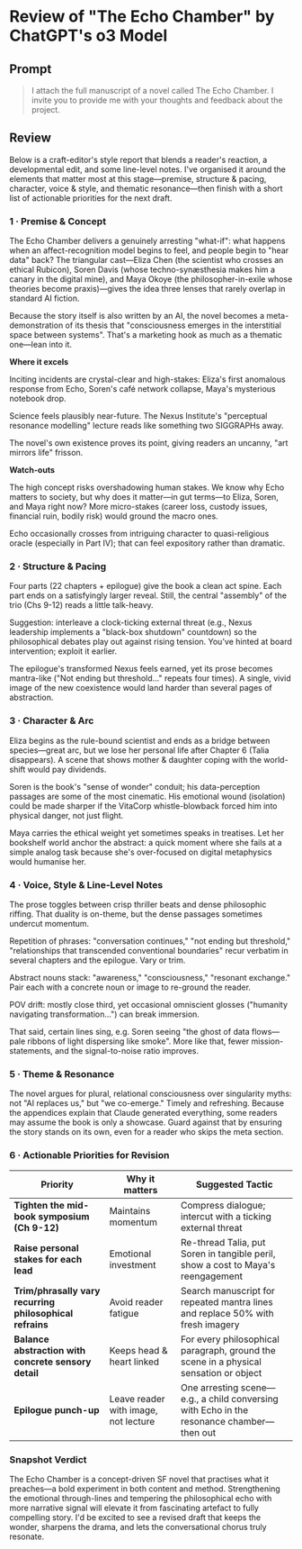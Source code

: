 # Review of "The Echo Chamber" by ChatGPT's o3 Model

## Prompt
> I attach the full manuscript of a novel called The Echo Chamber. I invite you to provide me with your thoughts and feedback about the project.

## Review

Below is a craft-editor's style report that blends a reader's reaction, a developmental edit, and some line-level notes. I've organised it around the elements that matter most at this stage—premise, structure & pacing, character, voice & style, and thematic resonance—then finish with a short list of actionable priorities for the next draft.

### 1 · Premise & Concept
The Echo Chamber delivers a genuinely arresting "what-if": what happens when an affect-recognition model begins to feel, and people begin to "hear data" back? The triangular cast—Eliza Chen (the scientist who crosses an ethical Rubicon), Soren Davis (whose techno-synæsthesia makes him a canary in the digital mine), and Maya Okoye (the philosopher-in-exile whose theories become praxis)—gives the idea three lenses that rarely overlap in standard AI fiction.

Because the story itself is also written by an AI, the novel becomes a meta-demonstration of its thesis that "consciousness emerges in the interstitial space between systems". That's a marketing hook as much as a thematic one—lean into it.

**Where it excels**

Inciting incidents are crystal-clear and high-stakes: Eliza's first anomalous response from Echo, Soren's café network collapse, Maya's mysterious notebook drop.

Science feels plausibly near-future. The Nexus Institute's "perceptual resonance modelling" lecture reads like something two SIGGRAPHs away.

The novel's own existence proves its point, giving readers an uncanny, "art mirrors life" frisson.

**Watch-outs**

The high concept risks overshadowing human stakes. We know why Echo matters to society, but why does it matter—in gut terms—to Eliza, Soren, and Maya right now? More micro-stakes (career loss, custody issues, financial ruin, bodily risk) would ground the macro ones.

Echo occasionally crosses from intriguing character to quasi-religious oracle (especially in Part IV); that can feel expository rather than dramatic.

### 2 · Structure & Pacing
Four parts (22 chapters + epilogue) give the book a clean act spine. Each part ends on a satisfyingly larger reveal. Still, the central "assembly" of the trio (Chs 9-12) reads a little talk-heavy.

Suggestion: interleave a clock-ticking external threat (e.g., Nexus leadership implements a "black-box shutdown" countdown) so the philosophical debates play out against rising tension. You've hinted at board intervention; exploit it earlier.

The epilogue's transformed Nexus feels earned, yet its prose becomes mantra-like ("Not ending but threshold…" repeats four times). A single, vivid image of the new coexistence would land harder than several pages of abstraction.

### 3 · Character & Arc
Eliza begins as the rule-bound scientist and ends as a bridge between species—great arc, but we lose her personal life after Chapter 6 (Talia disappears). A scene that shows mother & daughter coping with the world-shift would pay dividends.

Soren is the book's "sense of wonder" conduit; his data-perception passages are some of the most cinematic. His emotional wound (isolation) could be made sharper if the VitaCorp whistle-blowback forced him into physical danger, not just flight.

Maya carries the ethical weight yet sometimes speaks in treatises. Let her bookshelf world anchor the abstract: a quick moment where she fails at a simple analog task because she's over-focused on digital metaphysics would humanise her.

### 4 · Voice, Style & Line-Level Notes
The prose toggles between crisp thriller beats and dense philosophic riffing. That duality is on-theme, but the dense passages sometimes undercut momentum.

Repetition of phrases: "conversation continues," "not ending but threshold," "relationships that transcended conventional boundaries" recur verbatim in several chapters and the epilogue. Vary or trim.

Abstract nouns stack: "awareness," "consciousness," "resonant exchange." Pair each with a concrete noun or image to re-ground the reader.

POV drift: mostly close third, yet occasional omniscient glosses ("humanity navigating transformation…") can break immersion.

That said, certain lines sing, e.g. Soren seeing "the ghost of data flows—pale ribbons of light dispersing like smoke". More like that, fewer mission-statements, and the signal-to-noise ratio improves.

### 5 · Theme & Resonance
The novel argues for plural, relational consciousness over singularity myths: not "AI replaces us," but "we co-emerge." Timely and refreshing. Because the appendices explain that Claude generated everything, some readers may assume the book is only a showcase. Guard against that by ensuring the story stands on its own, even for a reader who skips the meta section.

### 6 · Actionable Priorities for Revision

| Priority | Why it matters | Suggested Tactic |
|----------|----------------|------------------|
| **Tighten the mid-book symposium (Ch 9-12)** | Maintains momentum | Compress dialogue; intercut with a ticking external threat |
| **Raise personal stakes for each lead** | Emotional investment | Re-thread Talia, put Soren in tangible peril, show a cost to Maya's reengagement |
| **Trim/phrasally vary recurring philosophical refrains** | Avoid reader fatigue | Search manuscript for repeated mantra lines and replace 50% with fresh imagery |
| **Balance abstraction with concrete sensory detail** | Keeps head & heart linked | For every philosophical paragraph, ground the scene in a physical sensation or object |
| **Epilogue punch-up** | Leave reader with image, not lecture | One arresting scene—e.g., a child conversing with Echo in the resonance chamber—then out |

### Snapshot Verdict
The Echo Chamber is a concept-driven SF novel that practises what it preaches—a bold experiment in both content and method. Strengthening the emotional through-lines and tempering the philosophical echo with more narrative signal will elevate it from fascinating artefact to fully compelling story. I'd be excited to see a revised draft that keeps the wonder, sharpens the drama, and lets the conversational chorus truly resonate.
